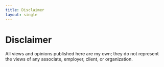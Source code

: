 ```yaml
---
title: Disclaimer
layout: single
---
```


# Disclaimer

  All views and opinions published here are my own; they do not represent the views of any associate, employer, client, or organization.